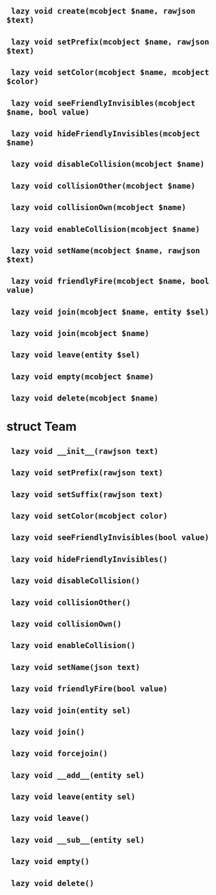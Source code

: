 ## ` lazy void create(mcobject $name, rawjson $text)`


## ` lazy void setPrefix(mcobject $name, rawjson $text)`


## ` lazy void setColor(mcobject $name, mcobject $color)`


## ` lazy void seeFriendlyInvisibles(mcobject $name, bool value)`


## ` lazy void hideFriendlyInvisibles(mcobject $name)`


## ` lazy void disableCollision(mcobject $name)`


## ` lazy void collisionOther(mcobject $name)`


## ` lazy void collisionOwn(mcobject $name)`


## ` lazy void enableCollision(mcobject $name)`


## ` lazy void setName(mcobject $name, rawjson $text)`


## ` lazy void friendlyFire(mcobject $name, bool value)`


## ` lazy void join(mcobject $name, entity $sel)`


## ` lazy void join(mcobject $name)`


## ` lazy void leave(entity $sel)`


## ` lazy void empty(mcobject $name)`


## ` lazy void delete(mcobject $name)`


# struct Team


## ` lazy void __init__(rawjson text)`


## ` lazy void setPrefix(rawjson text)`


## ` lazy void setSuffix(rawjson text)`


## ` lazy void setColor(mcobject color)`


## ` lazy void seeFriendlyInvisibles(bool value)`


## ` lazy void hideFriendlyInvisibles()`


## ` lazy void disableCollision()`


## ` lazy void collisionOther()`


## ` lazy void collisionOwn()`


## ` lazy void enableCollision()`


## ` lazy void setName(json text)`


## ` lazy void friendlyFire(bool value)`


## ` lazy void join(entity sel)`


## ` lazy void join()`


## ` lazy void forcejoin()`


## ` lazy void __add__(entity sel)`


## ` lazy void leave(entity sel)`


## ` lazy void leave()`


## ` lazy void __sub__(entity sel)`


## ` lazy void empty()`


## ` lazy void delete()`





